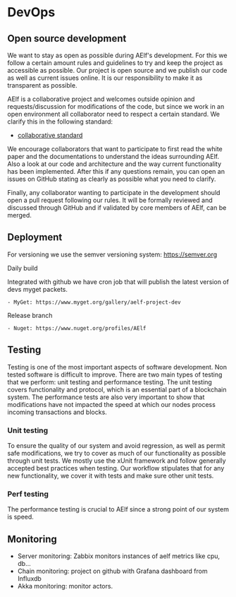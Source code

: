 # DevOps

## Open source development

We want to stay as open as possible during AElf's development. For this we follow a certain amount rules and guidelines to try and keep the project as accessible as possible. Our project is open source and we publish our code as well as current issues online. It is our responsibility to make it as transparent as possible.

AElf is a collaborative project and welcomes outside opinion and requests/discussion for modifications of the code, but since we work in an open environment all collaborator need to respect a certain standard. We clarify this in the following standard:

  - [collaborative standard](https://github.com/AElfProject/AElf/blob/dev/CODE_OF_CONDUCT.md)

We encourage collaborators that want to participate to first read the white paper and the documentations to understand the ideas surrounding AElf. Also a look at our code and architecture and the way current functionality has been implemented. After this if any questions remain, you can open an issues on GitHub stating as clearly as possible what you need to clarify.

Finally, any collaborator wanting to participate in the development should open a pull request following our rules. It will be formally reviewed and discussed through GitHub and if validated by core members of AElf, can be merged.

## Deployment

For versioning we use the semver versioning system: https://semver.org

Daily build

Integrated with github we have cron job that will publish the latest version of devs myget packets.

    - MyGet: https://www.myget.org/gallery/aelf-project-dev

Release branch

    - Nuget: https://www.nuget.org/profiles/AElf

## Testing

Testing is one of the most important aspects of software development. Non tested software is difficult to improve. There are two main types of testing that we perform: unit testing and performance testing. The unit testing covers functionality and protocol, which is an essential part of a blockchain system. The performance tests are also very important to show that modifications have not impacted the speed at which our nodes process incoming transactions and blocks.

### Unit testing

To ensure the quality of our system and avoid regression, as well as permit safe modifications, we try to cover as much of our functionality as possible through unit tests. We mostly use the xUnit framework and follow generally accepted best practices when testing. Our workflow stipulates that for any new functionality, we cover it with tests and make sure other unit tests.

### Perf testing

The performance testing is crucial to AElf since a strong point of our system is speed.

## Monitoring
  - Server monitoring: Zabbix monitors instances of aelf metrics like cpu, db...
  - Chain monitoring: project on github with Grafana dashboard from Influxdb
  - Akka monitoring: monitor actors.




